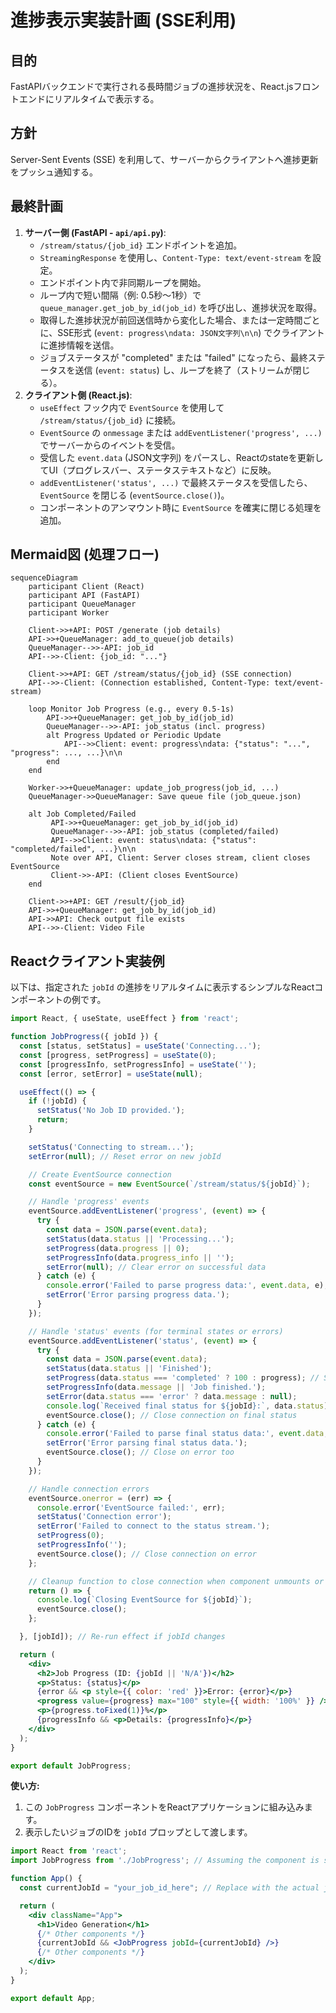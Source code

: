 # 進捗表示実装計画 (SSE利用)

## 目的

FastAPIバックエンドで実行される長時間ジョブの進捗状況を、React.jsフロントエンドにリアルタイムで表示する。

## 方針

Server-Sent Events (SSE) を利用して、サーバーからクライアントへ進捗更新をプッシュ通知する。

## 最終計画

1. **サーバー側 (FastAPI - `api/api.py`)**:
    * `/stream/status/{job_id}` エンドポイントを追加。
    * `StreamingResponse` を使用し、`Content-Type: text/event-stream` を設定。
    * エンドポイント内で非同期ループを開始。
    * ループ内で短い間隔（例: 0.5秒〜1秒）で `queue_manager.get_job_by_id(job_id)` を呼び出し、進捗状況を取得。
    * 取得した進捗状況が前回送信時から変化した場合、または一定時間ごとに、SSE形式 (`event: progress\ndata: JSON文字列\n\n`) でクライアントに進捗情報を送信。
    * ジョブステータスが "completed" または "failed" になったら、最終ステータスを送信 (`event: status`) し、ループを終了（ストリームが閉じる）。
2. **クライアント側 (React.js)**:
    * `useEffect` フック内で `EventSource` を使用して `/stream/status/{job_id}` に接続。
    * `EventSource` の `onmessage` または `addEventListener('progress', ...)` でサーバーからのイベントを受信。
    * 受信した `event.data` (JSON文字列) をパースし、Reactのstateを更新してUI（プログレスバー、ステータステキストなど）に反映。
    * `addEventListener('status', ...)` で最終ステータスを受信したら、`EventSource` を閉じる (`eventSource.close()`)。
    * コンポーネントのアンマウント時に `EventSource` を確実に閉じる処理を追加。

## Mermaid図 (処理フロー)

```mermaid
sequenceDiagram
    participant Client (React)
    participant API (FastAPI)
    participant QueueManager
    participant Worker

    Client->>+API: POST /generate (job details)
    API->>+QueueManager: add_to_queue(job details)
    QueueManager-->>-API: job_id
    API-->>-Client: {job_id: "..."}

    Client->>+API: GET /stream/status/{job_id} (SSE connection)
    API-->>-Client: (Connection established, Content-Type: text/event-stream)

    loop Monitor Job Progress (e.g., every 0.5-1s)
        API->>+QueueManager: get_job_by_id(job_id)
        QueueManager-->>-API: job_status (incl. progress)
        alt Progress Updated or Periodic Update
            API-->>Client: event: progress\ndata: {"status": "...", "progress": ..., ...}\n\n
        end
    end

    Worker->>+QueueManager: update_job_progress(job_id, ...)
    QueueManager->>QueueManager: Save queue file (job_queue.json)

    alt Job Completed/Failed
         API->>+QueueManager: get_job_by_id(job_id)
         QueueManager-->>-API: job_status (completed/failed)
         API-->>Client: event: status\ndata: {"status": "completed/failed", ...}\n\n
         Note over API, Client: Server closes stream, client closes EventSource
         Client->>-API: (Client closes EventSource)
    end

    Client->>+API: GET /result/{job_id}
    API->>+QueueManager: get_job_by_id(job_id)
    API->>API: Check output file exists
    API-->>-Client: Video File
```

## Reactクライアント実装例

以下は、指定された `jobId` の進捗をリアルタイムに表示するシンプルなReactコンポーネントの例です。

```jsx
import React, { useState, useEffect } from 'react';

function JobProgress({ jobId }) {
  const [status, setStatus] = useState('Connecting...');
  const [progress, setProgress] = useState(0);
  const [progressInfo, setProgressInfo] = useState('');
  const [error, setError] = useState(null);

  useEffect(() => {
    if (!jobId) {
      setStatus('No Job ID provided.');
      return;
    }

    setStatus('Connecting to stream...');
    setError(null); // Reset error on new jobId

    // Create EventSource connection
    const eventSource = new EventSource(`/stream/status/${jobId}`);

    // Handle 'progress' events
    eventSource.addEventListener('progress', (event) => {
      try {
        const data = JSON.parse(event.data);
        setStatus(data.status || 'Processing...');
        setProgress(data.progress || 0);
        setProgressInfo(data.progress_info || '');
        setError(null); // Clear error on successful data
      } catch (e) {
        console.error('Failed to parse progress data:', event.data, e);
        setError('Error parsing progress data.');
      }
    });

    // Handle 'status' events (for terminal states or errors)
    eventSource.addEventListener('status', (event) => {
      try {
        const data = JSON.parse(event.data);
        setStatus(data.status || 'Finished');
        setProgress(data.status === 'completed' ? 100 : progress); // Set 100% on completion
        setProgressInfo(data.message || 'Job finished.');
        setError(data.status === 'error' ? data.message : null);
        console.log(`Received final status for ${jobId}:`, data.status);
        eventSource.close(); // Close connection on final status
      } catch (e) {
        console.error('Failed to parse final status data:', event.data, e);
        setError('Error parsing final status data.');
        eventSource.close(); // Close on error too
      }
    });

    // Handle connection errors
    eventSource.onerror = (err) => {
      console.error('EventSource failed:', err);
      setStatus('Connection error');
      setError('Failed to connect to the status stream.');
      setProgress(0);
      setProgressInfo('');
      eventSource.close(); // Close connection on error
    };

    // Cleanup function to close connection when component unmounts or jobId changes
    return () => {
      console.log(`Closing EventSource for ${jobId}`);
      eventSource.close();
    };

  }, [jobId]); // Re-run effect if jobId changes

  return (
    <div>
      <h2>Job Progress (ID: {jobId || 'N/A'})</h2>
      <p>Status: {status}</p>
      {error && <p style={{ color: 'red' }}>Error: {error}</p>}
      <progress value={progress} max="100" style={{ width: '100%' }} />
      <p>{progress.toFixed(1)}%</p>
      {progressInfo && <p>Details: {progressInfo}</p>}
    </div>
  );
}

export default JobProgress;
```

**使い方:**

1. この `JobProgress` コンポーネントをReactアプリケーションに組み込みます。
2. 表示したいジョブのIDを `jobId` プロップとして渡します。

```jsx
import React from 'react';
import JobProgress from './JobProgress'; // Assuming the component is saved as JobProgress.js

function App() {
  const currentJobId = "your_job_id_here"; // Replace with the actual job ID

  return (
    <div className="App">
      <h1>Video Generation</h1>
      {/* Other components */}
      {currentJobId && <JobProgress jobId={currentJobId} />}
      {/* Other components */}
    </div>
  );
}

export default App;
